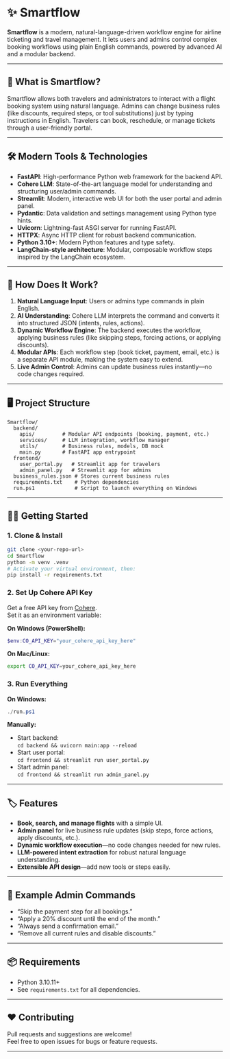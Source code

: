 # ✨ Smartflow

**Smartflow** is a modern, natural-language-driven workflow engine for airline ticketing and travel management. It lets users and admins control complex booking workflows using plain English commands, powered by advanced AI and a modular backend.

---

## 🚀 What is Smartflow?

Smartflow allows both travelers and administrators to interact with a flight booking system using natural language. Admins can change business rules (like discounts, required steps, or tool substitutions) just by typing instructions in English. Travelers can book, reschedule, or manage tickets through a user-friendly portal.

---

## 🛠️ Modern Tools & Technologies

- **FastAPI**: High-performance Python web framework for the backend API.
- **Cohere LLM**: State-of-the-art language model for understanding and structuring user/admin commands.
- **Streamlit**: Modern, interactive web UI for both the user portal and admin panel.
- **Pydantic**: Data validation and settings management using Python type hints.
- **Uvicorn**: Lightning-fast ASGI server for running FastAPI.
- **HTTPX**: Async HTTP client for robust backend communication.
- **Python 3.10+**: Modern Python features and type safety.
- **LangChain-style architecture**: Modular, composable workflow steps inspired by the LangChain ecosystem.

---

## 🧩 How Does It Work?

1. **Natural Language Input**: Users or admins type commands in plain English.
2. **AI Understanding**: Cohere LLM interprets the command and converts it into structured JSON (intents, rules, actions).
3. **Dynamic Workflow Engine**: The backend executes the workflow, applying business rules (like skipping steps, forcing actions, or applying discounts).
4. **Modular APIs**: Each workflow step (book ticket, payment, email, etc.) is a separate API module, making the system easy to extend.
5. **Live Admin Control**: Admins can update business rules instantly—no code changes required.

---

## 🖥️ Project Structure

```
Smartflow/
  backend/
    apis/         # Modular API endpoints (booking, payment, etc.)
    services/     # LLM integration, workflow manager
    utils/        # Business rules, models, DB mock
    main.py       # FastAPI app entrypoint
  frontend/
    user_portal.py   # Streamlit app for travelers
    admin_panel.py   # Streamlit app for admins
  business_rules.json # Stores current business rules
  requirements.txt    # Python dependencies
  run.ps1             # Script to launch everything on Windows
```

---

## 👩‍💻 Getting Started

### 1. Clone & Install

```bash
git clone <your-repo-url>
cd Smartflow
python -m venv .venv
# Activate your virtual environment, then:
pip install -r requirements.txt
```

### 2. Set Up Cohere API Key

Get a free API key from [Cohere](https://cohere.com/).  
Set it as an environment variable:

**On Windows (PowerShell):**
```powershell
$env:CO_API_KEY="your_cohere_api_key_here"
```

**On Mac/Linux:**
```bash
export CO_API_KEY=your_cohere_api_key_here
```

### 3. Run Everything

**On Windows:**
```powershell
./run.ps1
```

**Manually:**
- Start backend:  
  `cd backend && uvicorn main:app --reload`
- Start user portal:  
  `cd frontend && streamlit run user_portal.py`
- Start admin panel:  
  `cd frontend && streamlit run admin_panel.py`

---

## 🏷️ Features

- **Book, search, and manage flights** with a simple UI.
- **Admin panel** for live business rule updates (skip steps, force actions, apply discounts, etc.).
- **Dynamic workflow execution**—no code changes needed for new rules.
- **LLM-powered intent extraction** for robust natural language understanding.
- **Extensible API design**—add new tools or steps easily.

---

## 🤖 Example Admin Commands

- “Skip the payment step for all bookings.”
- “Apply a 20% discount until the end of the month.”
- “Always send a confirmation email.”
- “Remove all current rules and disable discounts.”

---

## 📦 Requirements

- Python 3.10.11+
- See `requirements.txt` for all dependencies.

---

## ❤️ Contributing

Pull requests and suggestions are welcome!  
Feel free to open issues for bugs or feature requests.

---

